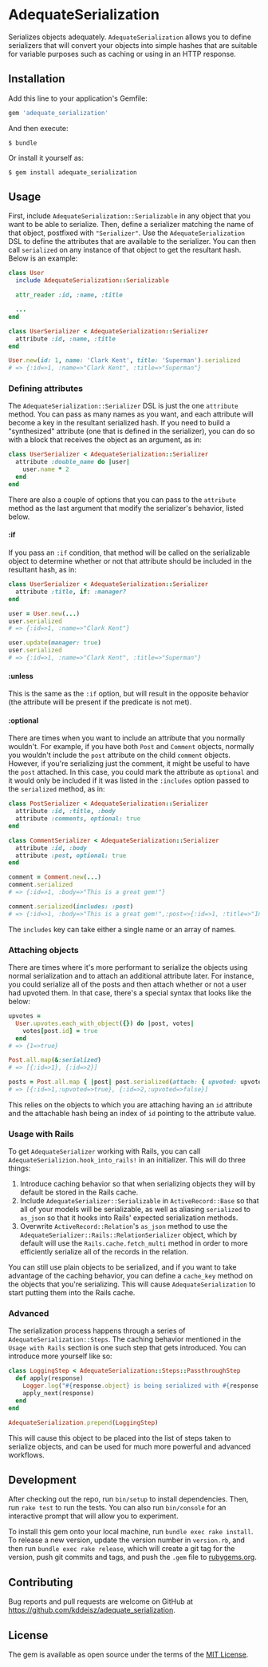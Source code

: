 # AdequateSerialization

Serializes objects adequately. `AdequateSerialization` allows you to define serializers that will convert your objects into simple hashes that are suitable for variable purposes such as caching or using in an HTTP response.

## Installation

Add this line to your application's Gemfile:

```ruby
gem 'adequate_serialization'
```

And then execute:

    $ bundle

Or install it yourself as:

    $ gem install adequate_serialization

## Usage

First, include `AdequateSerialization::Serializable` in any object that you want to be able to serialize. Then, define a serializer matching the name of that object, postfixed with `"Serializer"`. Use the `AdequateSerialization` DSL to define the attributes that are available to the serializer. You can then call `serialized` on any instance of that object to get the resultant hash. Below is an example:

```ruby
class User
  include AdequateSerialization::Serializable

  attr_reader :id, :name, :title

  ...
end

class UserSerializer < AdequateSerialization::Serializer
  attribute :id, :name, :title
end

User.new(id: 1, name: 'Clark Kent', title: 'Superman').serialized
# => {:id=>1, :name=>"Clark Kent", :title=>"Superman"}
```

### Defining attributes

The `AdequateSerialization::Serializer` DSL is just the one `attribute` method. You can pass as many names as you want, and each attribute will become a key in the resultant serialized hash. If you need to build a "synthesized" attribute (one that is defined in the serializer), you can do so with a block that receives the object as an argument, as in:

```ruby
class UserSerializer < AdequateSerialization::Serializer
  attribute :double_name do |user|
    user.name * 2
  end
end
```

There are also a couple of options that you can pass to the `attribute` method as the last argument that modify the serializer's behavior, listed below.

#### :if

If you pass an `:if` condition, that method will be called on the serializable object to determine whether or not that attribute should be included in the resultant hash, as in:

```ruby
class UserSerializer < AdequateSerialization::Serializer
  attribute :title, if: :manager?
end

user = User.new(...)
user.serialized
# => {:id=>1, :name=>"Clark Kent"}

user.update(manager: true)
user.serialized
# => {:id=>1, :name=>"Clark Kent", :title=>"Superman"}
```

#### :unless

This is the same as the `:if` option, but will result in the opposite behavior (the attribute will be present if the predicate is not met).

#### :optional

There are times when you want to include an attribute that you normally wouldn't. For example, if you have both `Post` and `Comment` objects, normally you wouldn't include the `post` attribute on the child `comment` objects. However, if you're serializing just the comment, it might be useful to have the `post` attached. In this case, you could mark the attribute as `optional` and it would only be included if it was listed in the `:includes` option passed to the `serialized` method, as in:

```ruby
class PostSerializer < AdequateSerialization::Serializer
  attribute :id, :title, :body
  attribute :comments, optional: true
end

class CommentSerializer < AdequateSerialization::Serializer
  attribute :id, :body
  attribute :post, optional: true
end

comment = Comment.new(...)
comment.serialized
# => {:id=>1, :body=>"This is a great gem!"}

comment.serialized(includes: :post)
# => {:id=>1, :body=>"This is a great gem!",:post=>{:id=>1, :title=>"Introducing Adequate Serializer", :body=>"This is adequate serializer."}}
```

The `includes` key can take either a single name or an array of names.

### Attaching objects

There are times where it's more performant to serialize the objects using normal serialization and to attach an additional attribute later. For instance, you could serialize all of the posts and then attach whether or not a user had upvoted them. In that case, there's a special syntax that looks like the below:

```ruby
upvotes =
  User.upvotes.each_with_object({}) do |post, votes|
    votes[post.id] = true
  end
# => {1=>true}

Post.all.map(&:serialized)
# => [{:id=>1}, {:id=>2}]

posts = Post.all.map { |post| post.serialized(attach: { upvoted: upvotes }) }
# => [{:id=>1,:upvoted=>true}, {:id=>2,:upvoted=>false}]
```

This relies on the objects to which you are attaching having an `id` attribute and the attachable hash being an index of `id` pointing to the attribute value.

### Usage with Rails

To get `AdequateSerializer` working with Rails, you can call `AdequateSerializion.hook_into_rails!` in an initializer. This will do three things:

1. Introduce caching behavior so that when serializing objects they will by default be stored in the Rails cache.
1. Include `AdequateSerializer::Serializable` in `ActiveRecord::Base` so that all of your models will be serializable, as well as aliasing `serialized` to `as_json` so that it hooks into Rails' expected serialization methods.
2. Overwrite `ActiveRecord::Relation`'s `as_json` method to use the `AdequateSerializer::Rails::RelationSerializer` object, which by default will use the `Rails.cache.fetch_multi` method in order to more efficiently serialize all of the records in the relation.

You can still use plain objects to be serialized, and if you want to take advantage of the caching behavior, you can define a `cache_key` method on the objects that you're serializing. This will cause `AdequateSerialization` to start putting them into the Rails cache.

### Advanced

The serialization process happens through a series of `AdequateSerialization::Steps`. The caching behavior mentioned in the `Usage with Rails` section is one such step that gets introduced. You can introduce more yourself like so:

```ruby
class LoggingStep < AdequateSerialization::Steps::PassthroughStep
  def apply(response)
    Logger.log("#{response.object} is being serialized with #{response.opts} options")
    apply_next(response)
  end
end

AdequateSerialization.prepend(LoggingStep)
```

This will cause this object to be placed into the list of steps taken to serialize objects, and can be used for much more powerful and advanced workflows.

## Development

After checking out the repo, run `bin/setup` to install dependencies. Then, run `rake test` to run the tests. You can also run `bin/console` for an interactive prompt that will allow you to experiment.

To install this gem onto your local machine, run `bundle exec rake install`. To release a new version, update the version number in `version.rb`, and then run `bundle exec rake release`, which will create a git tag for the version, push git commits and tags, and push the `.gem` file to [rubygems.org](https://rubygems.org).

## Contributing

Bug reports and pull requests are welcome on GitHub at https://github.com/kddeisz/adequate_serialization.

## License

The gem is available as open source under the terms of the [MIT License](https://opensource.org/licenses/MIT).
